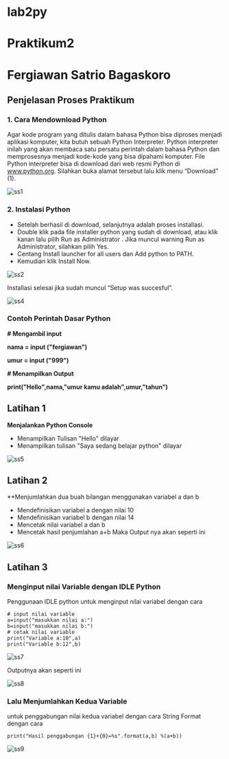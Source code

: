 # lab2py
# Praktikum2 
# Fergiawan Satrio Bagaskoro
## Penjelasan Proses Praktikum
### 1. Cara Mendownload Python
Agar kode program yang ditulis dalam bahasa Python bisa diproses menjadi aplikasi komputer, kita butuh sebuah Python Interpreter. Python interpreter inilah yang akan membaca satu persatu perintah dalam bahasa Python dan memprosesnya menjadi kode-kode yang bisa dipahami komputer.
File Python interpreter bisa di download dari web resmi Python di www.python.org. Silahkan buka alamat tersebut lalu klik menu “Download” (1).

![ss1](https://user-images.githubusercontent.com/115530180/196879850-dee1647e-1783-46ff-9e82-70fa5c9542e9.png)

### 2. Instalasi Python
* Setelah berhasil di download, selanjutnya adalah proses installasi.
* Double klik pada file installer python yang sudah di download, atau klik kanan lalu pilih Run as Administrator . Jika muncul warning Run as Administrator, silahkan pilih Yes.
* Centang Install launcher for all users dan Add python to PATH.
* Kemudian klik Install Now.

![ss2](https://user-images.githubusercontent.com/115530180/196880168-9b5728a1-8735-481c-89b7-81f1eb070853.png)

Installasi selesai jika sudah muncul “Setup was succesful”.

![ss4](https://user-images.githubusercontent.com/115530180/196880295-d4a61402-f019-4294-a608-95d6c26787a3.png)

### Contoh Perintah Dasar Python
**# Mengambil input**

**nama = input ("fergiawan")**

**umur = input ("999")**

**# Menampilkan Output**

**print("Hello",nama,"umur kamu adalah",umur,"tahun")**

## Latihan 1
**Menjalankan Python Console**
* Menampilkan Tulisan "Hello" dilayar
* Menampilkan tulisan "Saya sedang belajar python" dilayar

![ss5](https://user-images.githubusercontent.com/115530180/196890797-74089ad1-9f5b-42c3-892a-a34b7f32f5e7.png)
## Latihan 2
**Menjumlahkan dua buah bilangan menggunakan variabel a dan b
* Mendefinisikan variabel a dengan nilai 10
* Mendefinisikan variabel b dengan nilai 14
* Mencetak nilai variabel a dan b
* Mencetak hasil penjumlahan a+b
Maka Output nya akan seperti ini

![ss6](https://user-images.githubusercontent.com/115530180/196893759-738c3a9e-2665-4fff-80c1-288cf5fe955a.png)

## Latihan 3
### Menginput nilai Variable dengan IDLE Python
Penggunaan IDLE python untuk menginput nilai variabel dengan cara
```
# input nilai variable
a=input("masukkan nilai a:")
b=input("masukkan nilai b:")
# cetak nilai variable
print("Variable a:10",a)
print("Variable b:12",b)
```

![ss7](https://user-images.githubusercontent.com/115530180/197186131-b67e76de-1b4a-4527-b2e6-f6e059a5e10e.png)

Outputnya akan seperti ini

![ss8](https://user-images.githubusercontent.com/115530180/197185317-7418649d-2298-408a-b66d-dbd9424f7f26.png)

### Lalu Menjumlahkan Kedua Variable
untuk penggabungan nilai kedua variabel dengan cara String Format dengan cara
```
print("Hasil penggabungan {1}+{0}=%s".format(a,b) %(a+b))
```
![ss9](https://user-images.githubusercontent.com/115530180/197186113-84c9766a-90f7-4f1e-b604-085543d47b58.png)



